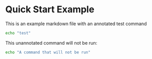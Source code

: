 # Quick Start Example

This is an example markdown file with an annotated test command

<!-- STEP 
name: First Step
expected_stdout_lines:
  - "test"
-->

```bash
echo "test"
```

<!-- END_STEP -->

This unannotated command will not be run:
```bash
echo "A command that will not be run"
```
